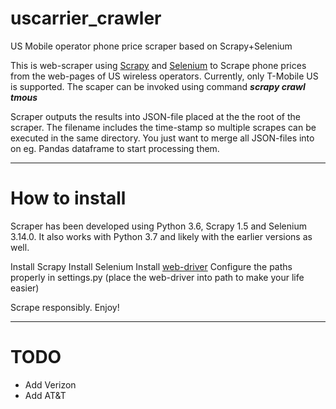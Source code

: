 # uscarrier_crawler

US Mobile operator phone price scraper based on Scrapy+Selenium 

This is web-scraper using [Scrapy](https://scrapy.org/) and [Selenium](https://docs.seleniumhq.org/) to Scrape phone prices from the web-pages of US wireless operators. Currently, only T-Mobile US is supported. The scaper can be invoked using command **_scrapy crawl tmous_**

Scraper outputs the results into JSON-file placed at the the root of the scraper. The filename includes the time-stamp so multiple scrapes can be executed in the same directory. You just want to merge all JSON-files into on eg. Pandas dataframe to start processing them.

---

# How to install

Scraper has been developed using Python 3.6, Scrapy 1.5 and Selenium 3.14.0. It also works with Python 3.7 and likely with the earlier versions as well.

Install Scrapy
Install Selenium
Install [web-driver](https://docs.seleniumhq.org/download/)
Configure the paths properly in settings.py (place the web-driver into path to make your life easier)

Scrape responsibly. Enjoy!

---
# TODO

- Add Verizon
- Add AT&T
